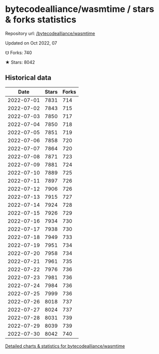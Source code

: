 # bytecodealliance/wasmtime / stars & forks statistics

Repository url: [/bytecodealliance/wasmtime](https://github.com/bytecodealliance/wasmtime)

Updated on Oct 2022, 07

☋ Forks: 740

★ Stars: 8042

## Historical data
| Date | Stars | Forks |
|------|-------|-------|
| 2022-07-01 | 7831 | 714 | 
| 2022-07-02 | 7843 | 715 | 
| 2022-07-03 | 7850 | 717 | 
| 2022-07-04 | 7850 | 718 | 
| 2022-07-05 | 7851 | 719 | 
| 2022-07-06 | 7858 | 720 | 
| 2022-07-07 | 7864 | 720 | 
| 2022-07-08 | 7871 | 723 | 
| 2022-07-09 | 7881 | 724 | 
| 2022-07-10 | 7889 | 725 | 
| 2022-07-11 | 7897 | 726 | 
| 2022-07-12 | 7906 | 726 | 
| 2022-07-13 | 7915 | 727 | 
| 2022-07-14 | 7924 | 728 | 
| 2022-07-15 | 7926 | 729 | 
| 2022-07-16 | 7934 | 730 | 
| 2022-07-17 | 7938 | 730 | 
| 2022-07-18 | 7949 | 733 | 
| 2022-07-19 | 7951 | 734 | 
| 2022-07-20 | 7958 | 734 | 
| 2022-07-21 | 7961 | 735 | 
| 2022-07-22 | 7976 | 736 | 
| 2022-07-23 | 7981 | 736 | 
| 2022-07-24 | 7984 | 736 | 
| 2022-07-25 | 7999 | 736 | 
| 2022-07-26 | 8018 | 737 | 
| 2022-07-27 | 8024 | 737 | 
| 2022-07-28 | 8031 | 739 | 
| 2022-07-29 | 8039 | 739 | 
| 2022-07-30 | 8042 | 740 | 


[Detailed charts & statistics for bytecodealliance/wasmtime](https://reviewgithub.com/rep/bytecodealliance/wasmtime)
